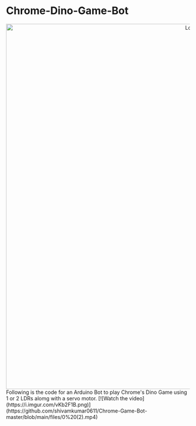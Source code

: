 # Chrome-Dino-Game-Bot
<div align="center">
  <img alt="Logo" src="https://github.com/shivamkumar0611/Chrome-Game-Bot-master/blob/main/files/teche_dino_game_arduino.png" width="1000" />
</div>
Following is the code for an Arduino Bot to play Chrome's Dino Game using 1 or 2 LDRs alomg with a servo motor.
[![Watch the video](https://i.imgur.com/vKb2F1B.png)](https://github.com/shivamkumar0611/Chrome-Game-Bot-master/blob/main/files/0%20(2).mp4)
